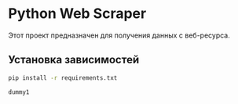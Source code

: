 # Python Web Scraper

Этот проект предназначен для получения данных с веб-ресурса.

## Установка зависимостей
```bash
pip install -r requirements.txt

dummy1

